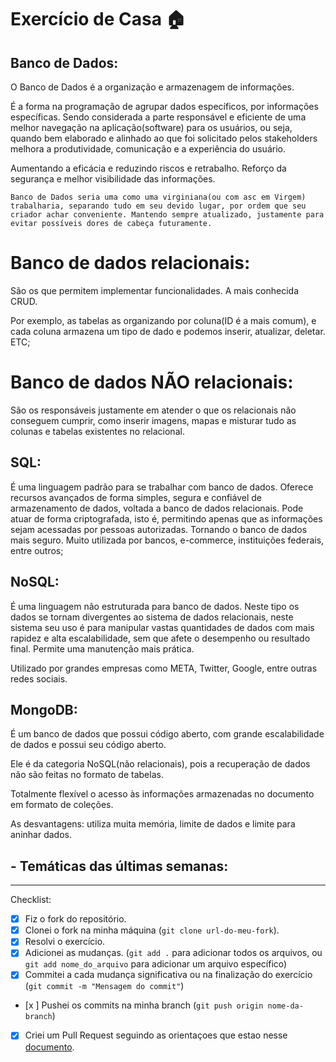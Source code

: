 # Exercício de Casa 🏠 

## Banco de Dados:

O Banco de Dados é a organização e armazenagem de informações.

É a forma na programação de agrupar dados específicos, por informações específicas. Sendo considerada a parte responsável e eficiente de uma melhor navegação na aplicação(software) para os usuários, ou seja, quando bem elaborado e alinhado ao que foi solicitado pelos stakeholders melhora a produtividade, comunicação e a experiência do usuário. 

Aumentando a eficácia e reduzindo riscos e retrabalho. Reforço da segurança e melhor visibilidade das informações.

`Banco de Dados seria uma como uma virginiana(ou com asc em Virgem) trabalharia, separando tudo em seu devido lugar, por ordem que seu criador achar conveniente. Mantendo sempre atualizado, justamente para evitar possíveis dores de cabeça futuramente.`


# Banco de dados relacionais: 

São os que permitem implementar funcionalidades. A mais conhecida CRUD.

Por exemplo, as tabelas as organizando por coluna(ID é a mais comum), e cada coluna armazena um tipo de dado e podemos inserir, atualizar, deletar. ETC;

# Banco de dados NÃO relacionais: 

São os responsáveis justamente em atender o que os relacionais não conseguem cumprir, como inserir imagens, mapas e misturar tudo as colunas e tabelas existentes no relacional.



## SQL:

É uma linguagem padrão para se trabalhar com banco de dados. 
Oferece recursos avançados de forma simples, segura e confiável de armazenamento de dados, voltada a banco de dados relacionais.
Pode atuar de forma criptografada, isto é, permitindo apenas que as informações sejam acessadas por pessoas autorizadas. Tornando o banco de dados mais seguro. Muito utilizada por bancos, e-commerce, instituições federais, entre outros;

## NoSQL:

É uma linguagem não estruturada para banco de dados.
Neste tipo os dados se tornam divergentes ao sistema de dados relacionais, neste sistema seu uso é para manipular vastas quantidades de dados com mais rapidez e alta  escalabilidade, sem que afete o desempenho ou resultado final. Permite uma manutenção mais prática.

Utilizado por grandes empresas como META, Twitter, Google, entre outras redes sociais.

## MongoDB:

É um banco de dados que possui código aberto, com grande  escalabilidade de dados e possui seu código aberto.

Ele é da categoria NoSQL(não relacionais), pois  a recuperação de dados não são feitas no formato de tabelas.

Totalmente flexível o acesso às informações armazenadas no documento em formato de coleções.

As desvantagens: utiliza muita memória, limite de dados e limite para aninhar dados.

## - Temáticas das últimas semanas:




---

Checklist:

- [x] Fiz o fork do repositório.
- [x] Clonei o fork na minha máquina (`git clone url-do-meu-fork`).
- [x] Resolvi o exercício.
- [x] Adicionei as mudanças. (`git add .` para adicionar todos os arquivos, ou `git add nome_do_arquivo` para adicionar um arquivo específico)
- [x] Commitei a cada mudança significativa ou na finalização do exercício (`git commit -m "Mensagem do commit"`)
- [x ] Pushei os commits na minha branch (`git push origin nome-da-branch`)
- [x] Criei um Pull Request seguindo as orientaçoes que estao nesse [documento](/exercicios/para-casa/instrucoes-pull-request.md).